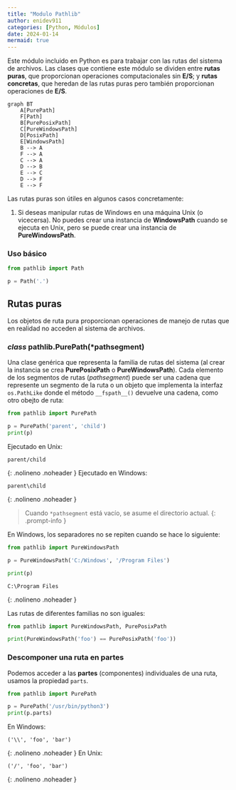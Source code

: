 ```yaml
---
title: "Modulo Pathlib"
author: enidev911
categories: [Python, Módulos]
date: 2024-01-14
mermaid: true
---
```



Este módulo incluido en Python es para trabajar con las rutas del sistema de archivos. Las clases que contiene este módulo se dividen entre **rutas puras**, que proporcionan operaciones computacionales sin **E/S**; y **rutas concretas**, que heredan de las rutas puras pero también proporcionan operaciones de **E/S**.

```mermaid
graph BT
    A[PurePath]
    F[Path]
    B[PurePosixPath]
    C[PureWindowsPath]
    D[PosixPath]
    E[WindowsPath]
    B --> A
    F --> A
    C --> A
    D --> B
    E --> C
    D --> F
    E --> F
```

Las rutas puras son útiles en algunos casos concretamente:

1. Si deseas manipular rutas de Windows en una máquina Unix (o vicecersa). No puedes crear una instancia de **WindowsPath** cuando se ejecuta en Unix, pero se puede crear una instancia de **PureWindowsPath**.

### Uso básico


```py
from pathlib import Path

p = Path('.')
```

## Rutas puras

Los objetos de ruta pura proporcionan operaciones de manejo de rutas que en realidad no acceden al sistema de archivos.


### *class* pathlib.PurePath(\*pathsegment)

Una clase genérica que representa la familia de rutas del sistema (al crear la instancia se crea **PurePosixPath** o **PureWindowsPath**). Cada elemento de los segmentos de rutas (*pathsegment*) puede ser una cadena que represente un segmento de la ruta o un objeto que implementa la interfaz `os.PathLike` donde el método `__fspath__()` devuelve una cadena, como otro obejto de ruta:


```py
from pathlib import PurePath

p = PurePath('parent', 'child')
print(p)
```

Ejecutado en Unix:
```
parent/child
```
{: .nolineno .noheader }
Ejecutado en Windows:
```
parent\child
```
{: .nolineno .noheader }

> Cuando `*pathsegment` está vacío, se asume el directorio actual.
{: .prompt-info }

En Windows, los separadores no se repiten cuando se hace lo siguiente:

```py
from pathlib import PureWindowsPath

p = PureWindowsPath('C:/Windows', '/Program Files')

print(p)
```

```
C:\Program Files
```
{: .nolineno .noheader }

Las rutas de diferentes familias no son iguales:

```py
from pathlib import PureWindowsPath, PurePosixPath

print(PureWindowsPath('foo') == PurePosixPath('foo'))
```

### Descomponer una ruta en partes

Podemos acceder a las **partes** (componentes) individuales de una ruta, usamos la propiedad `parts`.

```py
from pathlib import PurePath

p = PurePath('/usr/bin/python3')
print(p.parts)
```

En Windows:

```
('\\', 'foo', 'bar')
```
{: .nolineno .noheader }
En Unix:

```
('/', 'foo', 'bar')
```
{: .nolineno .noheader }

